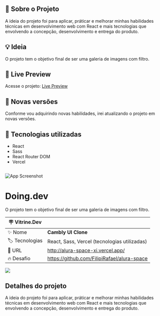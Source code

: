 ## 🚀 Sobre o Projeto
A ideia do projeto foi para aplicar, práticar e melhorar minhas habilidades técnicas em desenvolvimento web com React e mais tecnologias que envolvendo a concepção, desenvolvimento e entrega do produto.

## 💡 Ideia
O projeto tem o objetivo final de ser uma galeria de imagens com filtro.

## 🚀 Live Preview
Acesse o projeto: [Live Preview](http://alura-space-xi.vercel.app/)

## 🚀 Novas versões
Conforme vou adquirindo novas habilidades, irei atualizando o projeto em novas versões. 

## 🚀 Tecnologias utilizadas
- React
- Sass
- React Router DOM
- Vercel

##
<img src="./public/assets/imagens/screenshot.png" alt="App Screenshot">

# Doing.dev

O projeto tem o objetivo final de ser uma galeria de imagens com filtro.

| :placard: Vitrine.Dev |     |
| -------------  | --- |
| :sparkles: Nome        | **Cambly UI Clone**
| :label: Tecnologias | React, Sass, Vercel (tecnologias utilizadas)
| :rocket: URL         | http://alura-space-xi.vercel.app/
| :fire: Desafio     | https://github.com/FilipiRafael/alura-space

<!-- Inserir imagem com a #vitrinedev ao final do link -->
![](https://raw.githubusercontent.com/FilipiRafael/alura-space/main/public/assets/imagens/screenshot.png#vitrinedev)

## Detalhes do projeto

A ideia do projeto foi para aplicar, práticar e melhorar minhas habilidades técnicas em desenvolvimento web com React e mais tecnologias que envolvendo a concepção, desenvolvimento e entrega do produto.
